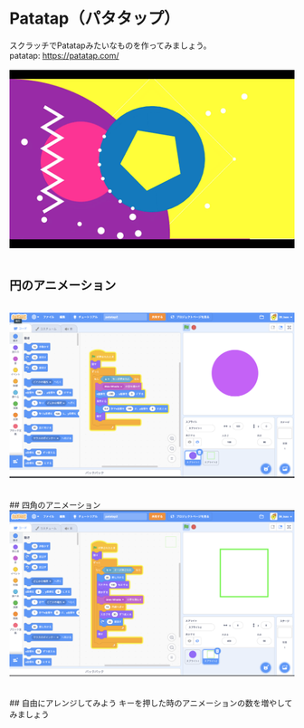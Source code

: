 # Patatap（パタタップ）

スクラッチでPatatapみたいなものを作ってみましょう。<br>
patatap: https://patatap.com/<br><br>
<img src="img/image.png" width="700px"><br><br>

## 円のアニメーション
<br>
<img src="img/img1.png" width="800px"><br><br>

<br>
## 四角のアニメーション
<br>
<img src="img/img2.png" width="800px"><br><br>

<br>
## 自由にアレンジしてみよう
キーを押した時のアニメーションの数を増やしてみましょう<br>

